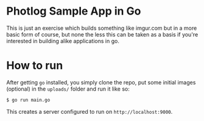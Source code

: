 # Photlog Sample App in Go

This is just an exercise which builds something like imgur.com but in a more
basic form of course, but none the less this can be taken as a basis if you're
interested in building alike applications in go.

# How to run

After getting `go` installed, you simply clone the repo, put some initial images
(optional) in the `uploads/` folder and run it like so:

```sh
$ go run main.go
```

This creates a server configured to run on `http://localhost:9000`.
